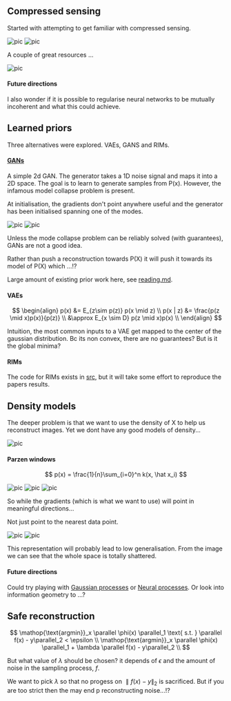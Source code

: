 ## Compressed sensing

Started with attempting to get familiar with compressed sensing.

![pic](../assets/2d_compressed_sensing.png)
![pic](../assets/escher.png)

A couple of great resources ...

![pic](../assets/TV_reconstruction.png)

#### Future directions

I also wonder if it is possible to regularise neural networks to be mutually incoherent and what this could achieve.

## Learned priors

Three alternatives were explored. VAEs, GANS and RIMs.

#### [GANs](https://papers.nips.cc/paper/5423-generative-adversarial-nets.pdf)

A simple 2d GAN. The generator takes a 1D noise signal and maps it into a 2D space. The goal is to learn to generate samples from P(x). However, the infamous model collapse problem is present.

At initialisation, the gradients don't point anywhere useful and the generator has been initialised spanning one of the modes.

![pic](../assets/gan_init.png)
![pic](../assets/gan_collapse.png)

Unless the mode collapse problem can be reliably solved (with guarantees), GANs are not a good idea.

Rather than push a reconstruction towards P(X) it will push it towards its model of P(X) which ...!?

Large amount of existing prior work here, see [reading.md](reading.md).


#### VAEs

$$
\begin{align}
p(x) &= E_{z\sim p(z)} p(x \mid z)  \\
p(x | z) &= \frac{p(z \mid x)p(x)}{p(z)}  \\
&\approx E_{x \sim D}  p(z \mid x)p(x) \\
\end{align}
$$

Intuition, the most common inputs to a VAE get mapped to the center of the gaussian distribution.
Bc its non convex, there are no guarantees? But is it the global minima?

#### RIMs

The code for RIMs exists in [src](src), but it will take some effort to reproduce the papers results.

## Density models

The deeper problem is that we want to use the density of X to help us reconstruct images. Yet we dont have any good models of density...

![pic](../assets/generative_modelling_challenges.png)

#### Parzen windows

$$
p(x) = \frac{1}{n}\sum_{i=0}^n k(x, \hat x_i)
$$

![pic](../assets/latent_space.png)
![pic](../assets/parzen_high_temp.png)
![pic](../assets/p_parzen_fake_real.png)

So while the gradients (which is what we want to use) will point in meaningful directions...

Not just point to the nearest data point.

![pic](../assets/parzen_low_temp.png)
![pic](../assets/p_parzen_separated.png)

This representation will probably lead to low generalisation.
From the image we can see that the whole space is totally shattered.

#### Future directions

Could try playing with [Gaussian processes](https://en.wikipedia.org/wiki/Gaussian_process) or [Neural processes](https://arxiv.org/abs/1807.01622).
Or look into information geometry to ...?

## Safe reconstruction



$$
\mathop{\text{argmin}}_x \parallel \phi(x) \parallel_1 \text{ s.t. } \parallel f(x) - y\parallel_2 < \epsilon \\
\mathop{\text{argmin}}_x \parallel \phi(x) \parallel_1 + \lambda \parallel f(x) - y\parallel_2 \\
$$

But what value of $\lambda$ should be chosen? it depends of $\epsilon$ and the amount of noise in the sampling process, $f$.

We want to pick $\lambda$ so that no progess on $\parallel f(x) - y \parallel_2$ is sacrificed.
But if you are too strict then the may end p reconstructing noise...!?
